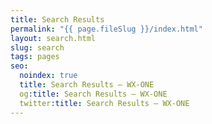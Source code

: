 ```yaml
---
title: Search Results
permalink: "{{ page.fileSlug }}/index.html"
layout: search.html
slug: search
tags: pages
seo:
  noindex: true
  title: Search Results — WX-ONE
  og:title: Search Results — WX-ONE
  twitter:title: Search Results — WX-ONE
---
```

